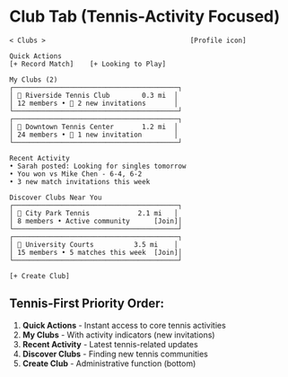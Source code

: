 # Club Tab (Tennis-Activity Focused)

```
< Clubs >                                    [Profile icon]

Quick Actions
[+ Record Match]    [+ Looking to Play]

My Clubs (2)
┌─────────────────────────────────────────┐
│ 🎾 Riverside Tennis Club        0.3 mi  │
│ 12 members • 🔴 2 new invitations       │
└─────────────────────────────────────────┘
┌─────────────────────────────────────────┐
│ 🎾 Downtown Tennis Center       1.2 mi  │
│ 24 members • 🔴 1 new invitation        │
└─────────────────────────────────────────┘

Recent Activity
• Sarah posted: Looking for singles tomorrow
• You won vs Mike Chen - 6-4, 6-2
• 3 new match invitations this week

Discover Clubs Near You
┌─────────────────────────────────────────┐
│ 🎾 City Park Tennis            2.1 mi   │
│ 8 members • Active community      [Join]│
└─────────────────────────────────────────┘
┌─────────────────────────────────────────┐
│ 🎾 University Courts          3.5 mi    │
│ 15 members • 5 matches this week  [Join]│
└─────────────────────────────────────────┘

[+ Create Club]
```

## Tennis-First Priority Order:
1. **Quick Actions** - Instant access to core tennis activities
2. **My Clubs** - With activity indicators (new invitations)  
3. **Recent Activity** - Latest tennis-related updates
4. **Discover Clubs** - Finding new tennis communities
5. **Create Club** - Administrative function (bottom)